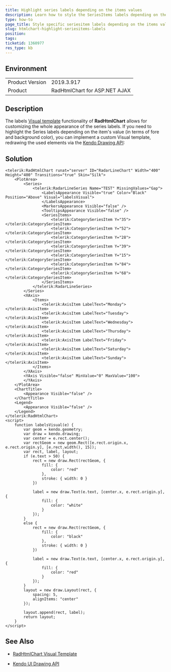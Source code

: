 ```yaml
---
title: Highlight series labels depending on the items values
description: Learn how to style the SeriesItems labels depending on the item's value
type: how-to
page_title: Style specific seriesitem labels depending on the items value
slug: htmlchart-highlight-seriesitems-labels
position: 
tags: 
ticketid: 1360977
res_type: kb
---
```


## Environment
<table>
	<tbody>
		<tr>
			<td>Product Version</td>
			<td>2019.3.917</td>
		</tr>
		<tr>
			<td>Product</td>
			<td>RadHtmlChart for ASP.NET AJAX</td>
		</tr>
	</tbody>
</table>


## Description
The labels [Visual template](https://docs.telerik.com/devtools/aspnet-ajax/controls/htmlchart/functionality/visual-template) functionality of **RadHtmlChart** allows for customizing the whole appearance of the series labels. If you need to highlight the Series labels depending on the item's value (in terms of fore and background color), you can implement a custom Visual template, redrawing the used elements via the [Kendo Drawing API](https://docs.telerik.com/kendo-ui/framework/drawing/basic-shapes):

## Solution
````ASP.NET
<telerik:RadHtmlChart runat="server" ID="RadarLineChart" Width="400" Height="400" Transitions="true" Skin="Silk">
    <PlotArea>
        <Series>
            <telerik:RadarLineSeries Name="TEST" MissingValues="Gap">
                <LabelsAppearance Visible="true" Color="Black" Position="Above" Visual="labelsVisual">
                </LabelsAppearance>
                <MarkersAppearance Visible="false" />
                <TooltipsAppearance Visible="false" />
                <SeriesItems>
                    <telerik:CategorySeriesItem Y="35"></telerik:CategorySeriesItem>
                    <telerik:CategorySeriesItem Y="52"></telerik:CategorySeriesItem>
                    <telerik:CategorySeriesItem Y="28"></telerik:CategorySeriesItem>
                    <telerik:CategorySeriesItem Y="39"></telerik:CategorySeriesItem>
                    <telerik:CategorySeriesItem Y="15"></telerik:CategorySeriesItem>
                    <telerik:CategorySeriesItem Y="84"></telerik:CategorySeriesItem>
                    <telerik:CategorySeriesItem Y="68"></telerik:CategorySeriesItem>
                </SeriesItems>
            </telerik:RadarLineSeries>
        </Series>
        <XAxis>
            <Items>
                <telerik:AxisItem LabelText="Monday"></telerik:AxisItem>
                <telerik:AxisItem LabelText="Tuesday"></telerik:AxisItem>
                <telerik:AxisItem LabelText="Wednesday"></telerik:AxisItem>
                <telerik:AxisItem LabelText="Thursday"></telerik:AxisItem>
                <telerik:AxisItem LabelText="Friday"></telerik:AxisItem>
                <telerik:AxisItem LabelText="Saturday"></telerik:AxisItem>
                <telerik:AxisItem LabelText="Sunday"></telerik:AxisItem>
            </Items>
        </XAxis>
        <YAxis Visible="false" MinValue="0" MaxValue="100">
        </YAxis>
    </PlotArea>
    <ChartTitle>
        <Appearance Visible="false" />
    </ChartTitle>
    <Legend>
        <Appearance Visible="false" />
    </Legend>
</telerik:RadHtmlChart>
<script>
    function labelsVisual(e) {
        var geom = kendo.geometry;
        var draw = kendo.drawing;
        var center = e.rect.center();
        var rectGeom = new geom.Rect([e.rect.origin.x, e.rect.origin.y], [e.rect.width(), 15]);
        var rect, label, layout;
        if (e.text > 50) {
            rect = new draw.Rect(rectGeom, {
                fill: {
                    color: "red"
                },
                stroke: { width: 0 }
            })
 
            label = new draw.Text(e.text, [center.x, e.rect.origin.y], {
                fill: {
                    color: "white"
                }
            });
        }
        else {
            rect = new draw.Rect(rectGeom, {
                fill: {
                    color: "black"
                },
                stroke: { width: 0 }
            })
 
            label = new draw.Text(e.text, [center.x, e.rect.origin.y], {
                fill: {
                    color: "red"
                }
            });
        }
        layout = new draw.Layout(rect, {
            spacing: 5,
            alignItems: "center"
        });
 
        layout.append(rect, label);
        return layout;
    }
</script>
````

## See Also

* [RadHtmlChart Visual Template](https://docs.telerik.com/devtools/aspnet-ajax/controls/htmlchart/functionality/visual-template)

* [Kendo UI Drawing API](https://docs.telerik.com/kendo-ui/framework/drawing/basic-shapes)